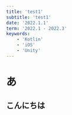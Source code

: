 ```yaml
---
title: 'test1'
subtitle: 'test1'
date: '2022.1.1'
term: '2022.1 - 2022.3'
keywords:
    - 'Kotlin'
    - 'iOS'
    - 'Unity'
---
```


# あ

## こんにちは